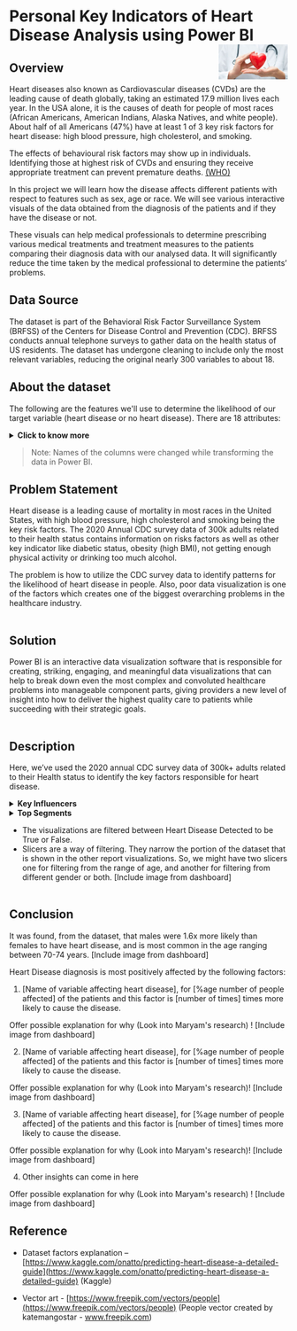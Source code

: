 <h1>Personal Key Indicators of Heart Disease Analysis using Power BI <img width=125 align=right src="https://github.com/JasperZeroes/Data_visualisation/blob/master/dataset-cover.jpg"> </h1>

## Overview  
Heart diseases also known as Cardiovascular diseases (CVDs) are the leading cause of death globally, taking an estimated 17.9 million lives each year. In the USA alone, it is the causes of death for people of most races (African Americans, American Indians, Alaska Natives, and white people). About half of all Americans (47%) have at least 1 of 3 key risk factors for heart disease: high blood pressure, high cholesterol, and smoking.

The effects of behavioural risk factors may show up in individuals. Identifying those at highest risk of CVDs and ensuring they receive appropriate treatment can prevent premature deaths. [(WHO)](https://www.who.int/health-topics/cardiovascular-diseases)
   
In this project we will learn how the disease affects different patients with respect to features such as sex, age or race. We will see various interactive visuals of the data obtained from the diagnosis of the patients and if they have the disease or not.

These visuals can help medical professionals to determine prescribing various medical treatments and treatment measures to the patients comparing their diagnosis data with our analysed data. It will significantly reduce the time taken by the medical professional to determine the patients’ problems.

## Data Source
The dataset is part of the Behavioral Risk Factor Surveillance System (BRFSS) of the Centers for Disease Control and Prevention (CDC). BRFSS conducts annual telephone surveys to gather data on the health status of US residents. The dataset has undergone cleaning to include only the most relevant variables, reducing the original nearly 300 variables to about 18.

## About the dataset

The following are the features we'll use to determine the likelihood of our target variable (heart disease or no heart disease).
There are 18 attributes:
<details><summary><b>Click to know more </b></summary>   

1. **Heart disease**: coronary heart disease (CHD) or myocardial infarction (MI) 
2. **BMI**: Body Mass Index
3. **Smoking**: Smoked at least 100 cigarettes in your entire life? [Note: 5 packs = 100 cigarettes] (Yes; No)
4. **AlcoholDrinking**: Heavy drinkers (adult men having more than 14 drinks per week and adult women having more than 7 drinks per week) (Yes; No)
5. **Stroke**: Ever told you had a stroke
6. **PhysicalHealth**: Physical illness and injury, during the past 30 days
7. **MentalHealth**: State of your mental health during the past 30 days
8. **DiffWalking**: Difficulty walking or climbing stairs?
9. **Sex**: Gender (Male; Female)
10. **AgeCategory**: Age (Years) 
11. **Race**: Ethnicity (Whites, Hispanic etc)
12. **Diabetic**: Ever told you had diabetes?
13. **PhysicalActivity**: Adults who reported doing physical activity or exercise during the past 30 days. 
14. **GenHealth**: General state of your health
15. **SleepTime**: On average, how many hours of sleep do you get in a 24-hour period? 
16. **Asthma**: Ever been diagnosed of Asthma?
17. **KidneyDisease**: Not including kidney stones, bladder infection or incontinence, were you ever told you had kidney disease?
18. **SkinCancer**: Ever told you had skin cancer?


</details>

  >Note: Names of the columns were changed while transforming the data in Power BI.

   
## Problem Statement

Heart disease is a leading cause of mortality in most races in the United States, with high blood pressure, high cholesterol and smoking being the key risk factors. The 2020 Annual CDC survey data of 300k adults related to their health status contains information on risks factors as well as other key indicator like diabetic status, obesity (high BMI), not getting enough physical activity or drinking too much alcohol.

The problem is how to utilize the CDC survey data to identify patterns for the likelihood of heart disease in people. Also, poor data visualization is one of the factors which creates one of the biggest overarching problems in the healthcare industry.
<br></br>

## Solution

Power BI is an interactive data visualization software that is responsible for creating, striking, engaging, and meaningful data visualizations that can help to break down even the most complex and convoluted healthcare problems into manageable component parts, giving providers a new level of insight into how to deliver the highest quality care to patients while succeeding with their strategic goals.
<br></br> 

## Description

Here, we’ve used the 2020 annual CDC survey data of 300k+ adults related to their Health status to identify the key factors responsible for heart disease.


<details><summary><b>Key Influencers</b></summary> 

   
   1. The key influencers tab should display the key factors affecting the value selected. In our case, the top factor that results in positive diagnosis of Heart Disease is [Name of feature/variable]. 
   2. On the other side, we may include a column chart or a scatter plot showing the distribution of the selected factor.
   

</details>
<details><summary><b>Top Segments</b></summary>
   
   1. The top segments tab may display the top segments that are identified by Power BI from the dataset for the metric selected. 
   2. It initially shows the overview of all the segments. These segments can be ranked by the heart disease detected (True/False) and the number of patients (population size). [Include image from dashboard]
   
</details>
   
- The visualizations are filtered between Heart Disease Detected to be True or False.
- Slicers are a way of filtering. They narrow the portion of the dataset that is shown in the other report visualizations. 
  So, we might have two slicers one for filtering from the range of age, and another for filtering from different gender or both. [Include image from dashboard]
<br></br>

## Conclusion
It was found, from the dataset, that males were 1.6x more likely than females to have heart disease, and is most common in the age ranging between 70-74 years. [Include image from dashboard]

Heart Disease diagnosis is most positively affected by the following factors:

   1. [Name of variable affecting heart disease], for [%age number of people affected] of the patients and this factor is [number of times] times more likely to cause the disease.

   Offer possible explanation for why (Look into Maryam's research) ! [Include image from dashboard]

   2. [Name of variable affecting heart disease], for [%age number of people affected] of the patients and this factor is [number of times] times more likely to cause the disease.

   Offer possible explanation for why (Look into Maryam's research)! [Include image from dashboard]

   3. [Name of variable affecting heart disease], for [%age number of people affected] of the patients and this factor is [number of times] times more likely to cause the disease.

   Offer possible explanation for why (Look into Maryam's research)! [Include image from dashboard]

   4. Other insights can come in here

   Offer possible explanation for why (Look into Maryam's research) ! [Include image from dashboard]




## Reference

 - Dataset factors explanation – [https://www.kaggle.com/onatto/predicting-heart-disease-a-detailed-guide](https://www.kaggle.com/onatto/predicting-heart-disease-a-detailed-guide)
(Kaggle)

 - Vector art - [https://www.freepik.com/vectors/people](https://www.freepik.com/vectors/people)
(People vector created by katemangostar - www.freepik.com)


